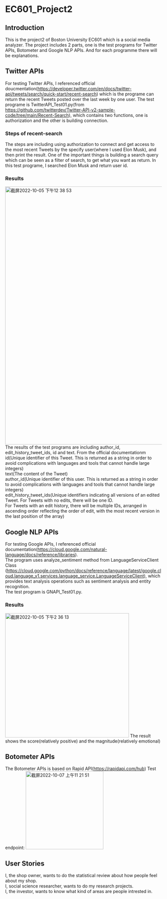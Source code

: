 # EC601_Project2

## Introduction
This is the project2 of Boston University EC601 which is a social media analyzer. The project includes 2 parts, one is the test programs for Twitter APIs, Botometer and Google NLP APIs. And for each programme there will be explanations.

## Twitter APIs
For testing Twitter APIs, I referenced official doucmentation(https://developer.twitter.com/en/docs/twitter-api/tweets/search/quick-start/recent-search) which is the programe can return the recent Tweets posted over the last week by one user.
The test programe is TwitterAPI_Test01.py(from https://github.com/twitterdev/Twitter-API-v2-sample-code/tree/main/Recent-Search), which contains two functions, one is authorization and the other is building connection.
### Steps of recent-search
The steps are including using authorization to connect and get access to the most recent Tweets by the specify user(where I used Elon Musk), and then print the result.
One of the important things is building a search query which can be seen as a filter of search, to get what you want as return. In this test programe, I searched Elon Musk and return user id.
### Results
<img width="826" alt="截屏2022-10-05 下午12 38 53" src="https://user-images.githubusercontent.com/48322294/194114821-90a4b131-b6fd-490a-b5b5-8499530397f0.png">
The results of the test programs are including author_id, edit_history_tweet_ids, id and text.
From the official documentationm 
id(Unique identifier of this Tweet. This is returned as a string in order to avoid complications with languages and tools that cannot handle large integers)<br>
text(The content of the Tweet)<br>
author_id(Unique identifier of this user. This is returned as a string in order to avoid complications with languages and tools that cannot handle large integers)<br>
edit_history_tweet_ids(Unique identifiers indicating all versions of an edited Tweet. For Tweets with no edits, there will be one ID. <br>
For Tweets with an edit history, there will be multiple IDs, arranged in ascending order reflecting the order of edit, with the most recent version in the last position of the array)

## Google NLP APIs
For testing Google APIs, I referenced official documentation(https://cloud.google.com/natural-language/docs/reference/libraries).<br>
The program uses analyze_sentiment method from LanguageServiceClient Class (https://cloud.google.com/python/docs/reference/language/latest/google.cloud.language_v1.services.language_service.LanguageServiceClient), which provides text analysis operations such as sentiment analysis and entity recognition.<br> The test program is GNAPI_Test01.py.

### Results
<img width="398" alt="截屏2022-10-05 下午2 36 13" src="https://user-images.githubusercontent.com/48322294/194136702-622f94e0-ffd1-4076-80c3-c2479667d65a.png">
The result shows the score(relatively positive) and the magnitude(relatively emotional)


## Botometer APIs
The Botometer APIs is based on Rapid API(https://rapidapi.com/hub)
Test endpoint:
<img width="250" alt="截屏2022-10-07 上午11 21 51" src="https://user-images.githubusercontent.com/48322294/194590174-7aeefc53-221a-4b3b-aeeb-8c64277c344d.png">


## User Stories
I, the shop owner, wants to do the statistical review about how people feel about my shop.<br>
I, social science researcher, wants to do my research projects.<br>
I, the investor, wants to know what kind of areas are people intrested in.
